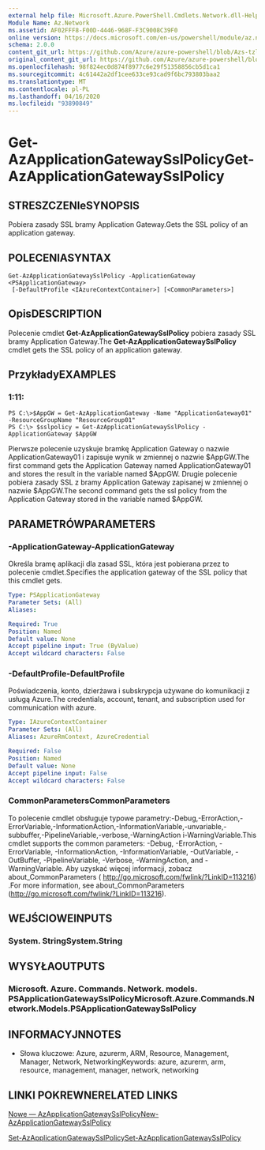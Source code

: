```yaml
---
external help file: Microsoft.Azure.PowerShell.Cmdlets.Network.dll-Help.xml
Module Name: Az.Network
ms.assetid: AF02FFF8-F00D-4446-968F-F3C9008C39F0
online version: https://docs.microsoft.com/en-us/powershell/module/az.network/get-azapplicationgatewaysslpolicy
schema: 2.0.0
content_git_url: https://github.com/Azure/azure-powershell/blob/Azs-tzl/src/Network/Network/help/Get-AzApplicationGatewaySslPolicy.md
original_content_git_url: https://github.com/Azure/azure-powershell/blob/Azs-tzl/src/Network/Network/help/Get-AzApplicationGatewaySslPolicy.md
ms.openlocfilehash: 98f824ec0d874f8977c6e29f51358856cb5d1ca1
ms.sourcegitcommit: 4c61442a2df1cee633ce93cad9f6bc793803baa2
ms.translationtype: MT
ms.contentlocale: pl-PL
ms.lasthandoff: 04/16/2020
ms.locfileid: "93890849"
---
```

# <span data-ttu-id="630b4-101">Get-AzApplicationGatewaySslPolicy</span><span class="sxs-lookup"><span data-stu-id="630b4-101">Get-AzApplicationGatewaySslPolicy</span></span>

## <span data-ttu-id="630b4-102">STRESZCZENIe</span><span class="sxs-lookup"><span data-stu-id="630b4-102">SYNOPSIS</span></span>
<span data-ttu-id="630b4-103">Pobiera zasady SSL bramy Application Gateway.</span><span class="sxs-lookup"><span data-stu-id="630b4-103">Gets the SSL policy of an application gateway.</span></span>

## <span data-ttu-id="630b4-104">POLECENIA</span><span class="sxs-lookup"><span data-stu-id="630b4-104">SYNTAX</span></span>

```
Get-AzApplicationGatewaySslPolicy -ApplicationGateway <PSApplicationGateway>
 [-DefaultProfile <IAzureContextContainer>] [<CommonParameters>]
```

## <span data-ttu-id="630b4-105">Opis</span><span class="sxs-lookup"><span data-stu-id="630b4-105">DESCRIPTION</span></span>
<span data-ttu-id="630b4-106">Polecenie cmdlet **Get-AzApplicationGatewaySslPolicy** pobiera zasady SSL bramy Application Gateway.</span><span class="sxs-lookup"><span data-stu-id="630b4-106">The **Get-AzApplicationGatewaySslPolicy** cmdlet gets the SSL policy of an application gateway.</span></span>

## <span data-ttu-id="630b4-107">Przykłady</span><span class="sxs-lookup"><span data-stu-id="630b4-107">EXAMPLES</span></span>

### <span data-ttu-id="630b4-108">1:1</span><span class="sxs-lookup"><span data-stu-id="630b4-108">1:</span></span>
```
PS C:\>$AppGW = Get-AzApplicationGateway -Name "ApplicationGateway01" -ResourceGroupName "ResourceGroup01"
PS C:\> $sslpolicy = Get-AzApplicationGatewaySslPolicy -ApplicationGateway $AppGW
```

<span data-ttu-id="630b4-109">Pierwsze polecenie uzyskuje bramkę Application Gateway o nazwie ApplicationGateway01 i zapisuje wynik w zmiennej o nazwie $AppGW.</span><span class="sxs-lookup"><span data-stu-id="630b4-109">The first command gets the Application Gateway named ApplicationGateway01 and stores the result in the variable named $AppGW.</span></span>
<span data-ttu-id="630b4-110">Drugie polecenie pobiera zasady SSL z bramy Application Gateway zapisanej w zmiennej o nazwie $AppGW.</span><span class="sxs-lookup"><span data-stu-id="630b4-110">The second command gets the ssl policy from the Application Gateway stored in the variable named $AppGW.</span></span>

## <span data-ttu-id="630b4-111">PARAMETRÓW</span><span class="sxs-lookup"><span data-stu-id="630b4-111">PARAMETERS</span></span>

### <span data-ttu-id="630b4-112">-ApplicationGateway</span><span class="sxs-lookup"><span data-stu-id="630b4-112">-ApplicationGateway</span></span>
<span data-ttu-id="630b4-113">Określa bramę aplikacji dla zasad SSL, która jest pobierana przez to polecenie cmdlet.</span><span class="sxs-lookup"><span data-stu-id="630b4-113">Specifies the application gateway of the SSL policy that this cmdlet gets.</span></span>

```yaml
Type: PSApplicationGateway
Parameter Sets: (All)
Aliases: 

Required: True
Position: Named
Default value: None
Accept pipeline input: True (ByValue)
Accept wildcard characters: False
```

### <span data-ttu-id="630b4-114">-DefaultProfile</span><span class="sxs-lookup"><span data-stu-id="630b4-114">-DefaultProfile</span></span>
<span data-ttu-id="630b4-115">Poświadczenia, konto, dzierżawa i subskrypcja używane do komunikacji z usługą Azure.</span><span class="sxs-lookup"><span data-stu-id="630b4-115">The credentials, account, tenant, and subscription used for communication with azure.</span></span>

```yaml
Type: IAzureContextContainer
Parameter Sets: (All)
Aliases: AzureRmContext, AzureCredential

Required: False
Position: Named
Default value: None
Accept pipeline input: False
Accept wildcard characters: False
```

### <span data-ttu-id="630b4-116">CommonParameters</span><span class="sxs-lookup"><span data-stu-id="630b4-116">CommonParameters</span></span>
<span data-ttu-id="630b4-117">To polecenie cmdlet obsługuje typowe parametry:-Debug,-ErrorAction,-ErrorVariable,-InformationAction,-InformationVariable,-unvariable,-subbuffer,-PipelineVariable,-verbose,-WarningAction i-WarningVariable.</span><span class="sxs-lookup"><span data-stu-id="630b4-117">This cmdlet supports the common parameters: -Debug, -ErrorAction, -ErrorVariable, -InformationAction, -InformationVariable, -OutVariable, -OutBuffer, -PipelineVariable, -Verbose, -WarningAction, and -WarningVariable.</span></span> <span data-ttu-id="630b4-118">Aby uzyskać więcej informacji, zobacz about_CommonParameters ( http://go.microsoft.com/fwlink/?LinkID=113216) .</span><span class="sxs-lookup"><span data-stu-id="630b4-118">For more information, see about_CommonParameters (http://go.microsoft.com/fwlink/?LinkID=113216).</span></span>

## <span data-ttu-id="630b4-119">WEJŚCIOWE</span><span class="sxs-lookup"><span data-stu-id="630b4-119">INPUTS</span></span>

### <span data-ttu-id="630b4-120">System. String</span><span class="sxs-lookup"><span data-stu-id="630b4-120">System.String</span></span>

## <span data-ttu-id="630b4-121">WYSYŁA</span><span class="sxs-lookup"><span data-stu-id="630b4-121">OUTPUTS</span></span>

### <span data-ttu-id="630b4-122">Microsoft. Azure. Commands. Network. models. PSApplicationGatewaySslPolicy</span><span class="sxs-lookup"><span data-stu-id="630b4-122">Microsoft.Azure.Commands.Network.Models.PSApplicationGatewaySslPolicy</span></span>

## <span data-ttu-id="630b4-123">INFORMACYJN</span><span class="sxs-lookup"><span data-stu-id="630b4-123">NOTES</span></span>
* <span data-ttu-id="630b4-124">Słowa kluczowe: Azure, azurerm, ARM, Resource, Management, Manager, Network, Networking</span><span class="sxs-lookup"><span data-stu-id="630b4-124">Keywords: azure, azurerm, arm, resource, management, manager, network, networking</span></span>

## <span data-ttu-id="630b4-125">LINKI POKREWNE</span><span class="sxs-lookup"><span data-stu-id="630b4-125">RELATED LINKS</span></span>

[<span data-ttu-id="630b4-126">Nowe — AzApplicationGatewaySslPolicy</span><span class="sxs-lookup"><span data-stu-id="630b4-126">New-AzApplicationGatewaySslPolicy</span></span>](./New-AzApplicationGatewaySslPolicy.md)

[<span data-ttu-id="630b4-127">Set-AzApplicationGatewaySslPolicy</span><span class="sxs-lookup"><span data-stu-id="630b4-127">Set-AzApplicationGatewaySslPolicy</span></span>](./Set-AzApplicationGatewaySslPolicy.md)


